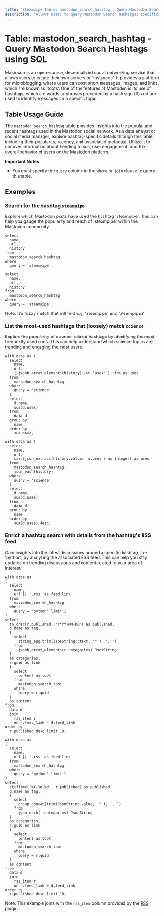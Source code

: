 ```yaml
---
title: "Steampipe Table: mastodon_search_hashtag - Query Mastodon Search Hashtags using SQL"
description: "Allows users to query Mastodon Search Hashtags, specifically the popular and recent hashtags used in the Mastodon social network, providing insights into trending topics and user behavior."
---
```


# Table: mastodon_search_hashtag - Query Mastodon Search Hashtags using SQL

Mastodon is an open-source, decentralized social networking service that allows users to create their own servers or 'instances'. It provides a platform for microblogging, where users can post short messages, images, and links, which are known as 'toots'. One of the features of Mastodon is its use of hashtags, which are words or phrases preceded by a hash sign (#) and are used to identify messages on a specific topic.

## Table Usage Guide

The `mastodon_search_hashtag` table provides insights into the popular and recent hashtags used in the Mastodon social network. As a data analyst or social media manager, explore hashtag-specific details through this table, including their popularity, recency, and associated metadata. Utilize it to uncover information about trending topics, user engagement, and the overall behavior of users on the Mastodon platform.

**Important Notes**
- You must specify the `query` column in the `where` or `join` clause to query this table.

## Examples

### Search for the hashtag `steampipe`
Explore which Mastodon posts have used the hashtag 'steampipe'. This can help you gauge the popularity and reach of 'steampipe' within the Mastodon community.

```sql+postgres
select
  name,
  url,
  history
from
  mastodon_search_hashtag
where
  query = 'steampipe';
```

```sql+sqlite
select
  name,
  url,
  history
from
  mastodon_search_hashtag
where
  query = 'steampipe';
```

Note: It's fuzzy match that will find e.g. 'steampipe' and 'steampipes'

### List the most-used hashtags that (loosely) match `science`
Explore the popularity of science-related hashtags by identifying the most frequently used ones. This can help understand which science topics are trending and engaging the most users.

```sql+postgres
with data as (
  select
    name,
    url,
    ( jsonb_array_elements(history) ->> 'uses' )::int as uses
  from
    mastodon_search_hashtag
  where
    query = 'science'
  )
  select
    d.name,
    sum(d.uses)
  from
    data d
  group by
    name
  order by
    sum desc;
```

```sql+sqlite
with data as (
  select
    name,
    url,
    cast(json_extract(history.value, '$.uses') as integer) as uses
  from
    mastodon_search_hashtag,
    json_each(history)
  where
    query = 'science'
  )
  select
    d.name,
    sum(d.uses)
  from
    data d
  group by
    name
  order by
    sum(d.uses) desc;
```

### Enrich a hashtag search with details from the hashtag's RSS feed
Gain insights into the latest discussions around a specific hashtag, like 'python', by analyzing the associated RSS feed. This can help you stay updated on trending discussions and content related to your area of interest.

```sql+postgres
with data as 
(
  select
    name,
    url || '.rss' as feed_link 
  from
    mastodon_search_hashtag 
  where
    query = 'python' limit 1 
)
select
  to_char(r.published, 'YYYY-MM-DD') as published,
  d.name as tag,
  (
    select
      string_agg(trim(JsonString::text, '"'), ', ') 
    from
      jsonb_array_elements(r.categories) JsonString 
  )
  as categories,
  r.guid as link,
  (
    select
      content as toot 
    from
      mastodon_search_toot 
    where
      query = r.guid 
  )
  as content 
from
  data d 
  join
    rss_item r 
    on r.feed_link = d.feed_link 
order by
  r.published desc limit 10;
```

```sql+sqlite
with data as 
(
  select
    name,
    url || '.rss' as feed_link 
  from
    mastodon_search_hashtag 
  where
    query = 'python' limit 1 
)
select
  strftime('%Y-%m-%d', r.published) as published,
  d.name as tag,
  (
    select
      group_concat(trim(JsonString.value, '"'), ', ') 
    from
      json_each(r.categories) JsonString 
  )
  as categories,
  r.guid as link,
  (
    select
      content as toot 
    from
      mastodon_search_toot 
    where
      query = r.guid 
  )
  as content 
from
  data d 
  join
    rss_item r 
    on r.feed_link = d.feed_link 
order by
  r.published desc limit 10;
```

Note: This example joins with the `rss_item` column provided by the [RSS](https://hub.steampipe.io/plugins/turbot/rss) plugin.
